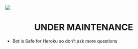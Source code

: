 <a><img src='https://i.imgur.com/LyHic3i.gif'/></a>
<h1 align="center"> UNDER MAINTENANCE </h1>

- Bot is Safe for Heroku so don't ask more questions


